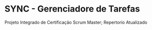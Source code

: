 # SYNC - Gerenciadore de Tarefas
Projeto Integrado de Certificação Scrum Master;
Repertorio Atualizado
